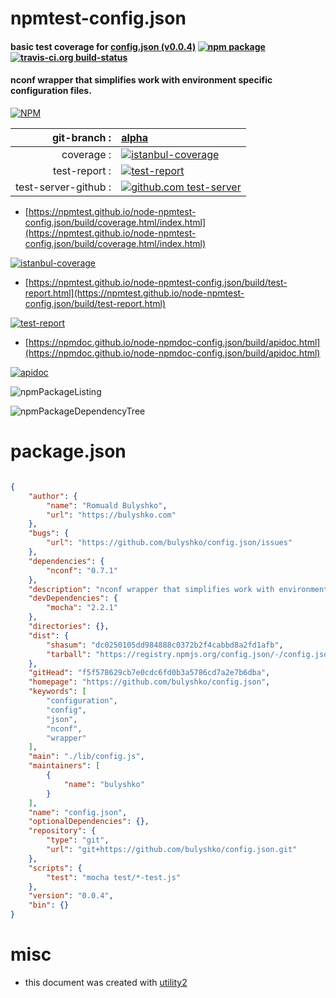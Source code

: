 # npmtest-config.json

#### basic test coverage for  [config.json (v0.0.4)](https://github.com/bulyshko/config.json)  [![npm package](https://img.shields.io/npm/v/npmtest-config.json.svg?style=flat-square)](https://www.npmjs.org/package/npmtest-config.json) [![travis-ci.org build-status](https://api.travis-ci.org/npmtest/node-npmtest-config.json.svg)](https://travis-ci.org/npmtest/node-npmtest-config.json)

#### nconf wrapper that simplifies work with environment specific configuration files.

[![NPM](https://nodei.co/npm/config.json.png?downloads=true&downloadRank=true&stars=true)](https://www.npmjs.com/package/config.json)

| git-branch : | [alpha](https://github.com/npmtest/node-npmtest-config.json/tree/alpha)|
|--:|:--|
| coverage : | [![istanbul-coverage](https://npmtest.github.io/node-npmtest-config.json/build/coverage.badge.svg)](https://npmtest.github.io/node-npmtest-config.json/build/coverage.html/index.html)|
| test-report : | [![test-report](https://npmtest.github.io/node-npmtest-config.json/build/test-report.badge.svg)](https://npmtest.github.io/node-npmtest-config.json/build/test-report.html)|
| test-server-github : | [![github.com test-server](https://npmtest.github.io/node-npmtest-config.json/GitHub-Mark-32px.png)](https://npmtest.github.io/node-npmtest-config.json/build/app/index.html) | | build-artifacts : | [![build-artifacts](https://npmtest.github.io/node-npmtest-config.json/glyphicons_144_folder_open.png)](https://github.com/npmtest/node-npmtest-config.json/tree/gh-pages/build)|

- [https://npmtest.github.io/node-npmtest-config.json/build/coverage.html/index.html](https://npmtest.github.io/node-npmtest-config.json/build/coverage.html/index.html)

[![istanbul-coverage](https://npmtest.github.io/node-npmtest-config.json/build/screenCapture.buildCi.browser.%252Ftmp%252Fbuild%252Fcoverage.lib.html.png)](https://npmtest.github.io/node-npmtest-config.json/build/coverage.html/index.html)

- [https://npmtest.github.io/node-npmtest-config.json/build/test-report.html](https://npmtest.github.io/node-npmtest-config.json/build/test-report.html)

[![test-report](https://npmtest.github.io/node-npmtest-config.json/build/screenCapture.buildCi.browser.%252Ftmp%252Fbuild%252Ftest-report.html.png)](https://npmtest.github.io/node-npmtest-config.json/build/test-report.html)

- [https://npmdoc.github.io/node-npmdoc-config.json/build/apidoc.html](https://npmdoc.github.io/node-npmdoc-config.json/build/apidoc.html)

[![apidoc](https://npmdoc.github.io/node-npmdoc-config.json/build/screenCapture.buildCi.browser.%252Ftmp%252Fbuild%252Fapidoc.html.png)](https://npmdoc.github.io/node-npmdoc-config.json/build/apidoc.html)

![npmPackageListing](https://npmtest.github.io/node-npmtest-config.json/build/screenCapture.npmPackageListing.svg)

![npmPackageDependencyTree](https://npmtest.github.io/node-npmtest-config.json/build/screenCapture.npmPackageDependencyTree.svg)



# package.json

```json

{
    "author": {
        "name": "Romuald Bulyshko",
        "url": "https://bulyshko.com"
    },
    "bugs": {
        "url": "https://github.com/bulyshko/config.json/issues"
    },
    "dependencies": {
        "nconf": "0.7.1"
    },
    "description": "nconf wrapper that simplifies work with environment specific configuration files.",
    "devDependencies": {
        "mocha": "2.2.1"
    },
    "directories": {},
    "dist": {
        "shasum": "dc0250105dd984888c0372b2f4cabbd8a2fd1afb",
        "tarball": "https://registry.npmjs.org/config.json/-/config.json-0.0.4.tgz"
    },
    "gitHead": "f5f578629cb7e0cdc6fd0b3a5786cd7a2e7b6dba",
    "homepage": "https://github.com/bulyshko/config.json",
    "keywords": [
        "configuration",
        "config",
        "json",
        "nconf",
        "wrapper"
    ],
    "main": "./lib/config.js",
    "maintainers": [
        {
            "name": "bulyshko"
        }
    ],
    "name": "config.json",
    "optionalDependencies": {},
    "repository": {
        "type": "git",
        "url": "git+https://github.com/bulyshko/config.json.git"
    },
    "scripts": {
        "test": "mocha test/*-test.js"
    },
    "version": "0.0.4",
    "bin": {}
}
```



# misc
- this document was created with [utility2](https://github.com/kaizhu256/node-utility2)
